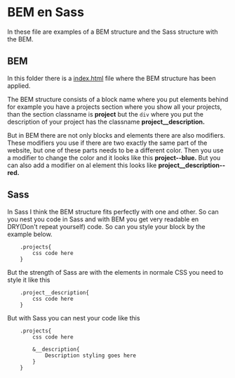 BEM en Sass
===

In these file are examples of a BEM structure and the Sass structure with the BEM.

BEM
---
In this folder there is a [index.html](./index.html) file where the BEM structure has been applied.

The BEM structure consists of a block name where you put elements behind for example you have a projects section where you show all your projects, than the section classname is __project__ but the `div` where you put the description of your project has the classname __project__description.__

But in BEM there are not only blocks and elements there are also modifiers.
These modifiers you use if there are two exactly the same part of the website, but one of these parts needs to be a different color. Then you use a modifier to change the color and it looks like this __project--blue.__
But you can also add a modifier on al element this looks like __project__description--red.__

Sass
---

In Sass I think the BEM structure fits perfectly with one and other.
So can you nest you code in Sass and with BEM you get very readable en DRY(Don't repeat yourself) code.
So can you style your block by the example below.

		.projects{
			css code here
		}

But the strength of Sass are with the elements in normale CSS you need to style it like this

		.project__description{
			css code here
		}

But with Sass you can nest your code like this

		.projects{
			css code here

			&__description{
				Description styling goes here
			}
		}
